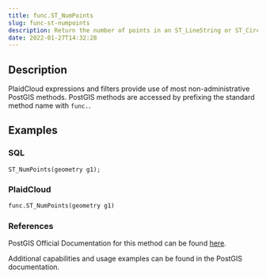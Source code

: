 ```yaml
---
title: func.ST_NumPoints
slug: func-st-numpoints
description: Return the number of points in an ST_LineString or ST_CircularString value
date: 2022-01-27T14:32:28
---
```



## Description


PlaidCloud expressions and filters provide use of most non-administrative PostGIS methods. PostGIS methods are accessed by prefixing the standard method name with `func.`.



## Examples


### SQL



```
ST_NumPoints(geometry g1);
```


### PlaidCloud



```python
func.ST_NumPoints(geometry g1)
```


### References


PostGIS Official Documentation for this method can be found [here](https://postgis.net/docs/manual-3.1/ST_NumPoints.html).



Additional capabilities and usage examples can be found in the PostGIS documentation.

